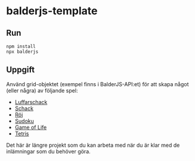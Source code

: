 # balderjs-template

## Run
`npm install`  
`npx balderjs`

## Uppgift

Använd grid-objektet (exempel finns i BalderJS-API:et) för att skapa något (eller några) av följande spel:

- [Luffarschack](https://sv.wikipedia.org/wiki/Luffarschack)
- [Schack](https://sv.wikipedia.org/wiki/Schack)
- [Röj](https://sv.wikipedia.org/wiki/MS_R%C3%B6j)
- [Sudoku](https://sv.wikipedia.org/wiki/Sudoku)
- [Game of Life](https://sv.wikipedia.org/wiki/Game_of_Life)
- [Tetris](https://sv.wikipedia.org/wiki/Tetris)

Det här är längre projekt som du kan arbeta med när du är klar med de inlämningar som du behöver göra.